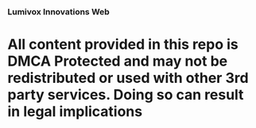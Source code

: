 ### Lumivox Innovations Web

# All content provided in this repo is DMCA Protected and may not be redistributed or used with other 3rd party services. Doing so can result in legal implications

